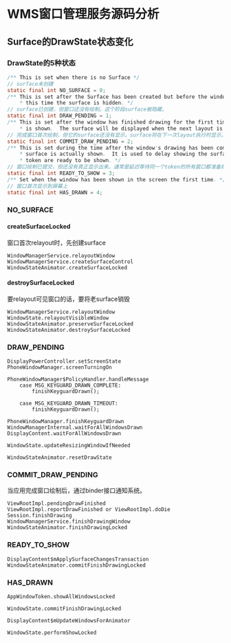 # WMS窗口管理服务源码分析

## Surface的DrawState状态变化

### DrawState的5种状态

``` Java
/** This is set when there is no Surface */
// surface未创建
static final int NO_SURFACE = 0;
/** This is set after the Surface has been created but before the window has been drawn. During
    * this time the surface is hidden. */
// surface已创建，但窗口还没有绘制。这个阶段surface被隐藏。
static final int DRAW_PENDING = 1;
/** This is set after the window has finished drawing for the first time but before its surface
    * is shown.  The surface will be displayed when the next layout is run. */
// 完成窗口首次绘制，但它的surface还没有显示。surface将在下一次layout执行时显示。
static final int COMMIT_DRAW_PENDING = 2;
/** This is set during the time after the window's drawing has been committed, and before its
    * surface is actually shown.  It is used to delay showing the surface until all windows in a
    * token are ready to be shown. */
// 窗口绘制已提交，但还没有真正显示出来。通常是延迟等待同一个token的所有窗口都准备好显示。
static final int READY_TO_SHOW = 3;
/** Set when the window has been shown in the screen the first time. */
// 窗口首次显示到屏幕上
static final int HAS_DRAWN = 4;
```

### NO_SURFACE

#### createSurfaceLocked

窗口首次relayout时，先创建surface
```
WindowManagerService.relayoutWindow
WindowManagerService.createSurfaceControl
WindowStateAnimator.createSurfaceLocked
```

#### destroySurfaceLocked

要relayout可见窗口的话，要将老surface销毁
```
WindowManagerService.relayoutWindow
WindowState.relayoutVisibleWindow
WindowStateAnimator.preserveSurfaceLocked
WindowStateAnimator.destroySurfaceLocked
```

### DRAW_PENDING

```
DisplayPowerController.setScreenState
PhoneWindowManager.screenTurningOn
```

```
PhoneWindowManager$PolicyHandler.handleMessage
    case MSG_KEYGUARD_DRAWN_COMPLETE:
        finishKeyguardDrawn();

    case MSG_KEYGUARD_DRAWN_TIMEOUT:
        finishKeyguardDrawn();
```

```
PhoneWindowManager.finishKeyguardDrawn
WindowManagerInternal.waitForAllWindowsDrawn
DisplayContent.waitForAllWindowsDrawn

WindowState.updateResizingWindowIfNeeded

WindowStateAnimator.resetDrawState
```

### COMMIT_DRAW_PENDING

当应用完成窗口绘制后，通过binder接口通知系统。
```
ViewRootImpl.pendingDrawFinished
ViewRootImpl.reportDrawFinished or ViewRootImpl.doDie
Session.finishDrawing
WindowManagerService.finishDrawingWindow
WindowStateAnimator.finishDrawingLocked
```

### READY_TO_SHOW

```
DisplayContent$mApplySurfaceChangesTransaction
WindowStateAnimator.commitFinishDrawingLocked
```

### HAS_DRAWN

```
AppWindowToken.showAllWindowsLocked

WindowState.commitFinishDrawingLocked

DisplayContent$mUpdateWindowsForAnimator
```

```
WindowState.performShowLocked
```
